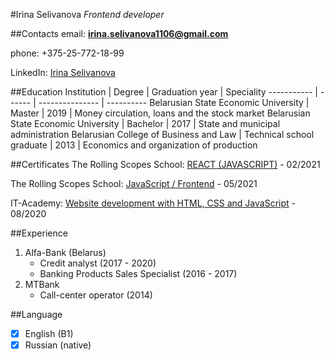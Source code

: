 #Irina Selivanova
*Frontend developer*


##Contacts
email: **irina.selivanova1106@gmail.com**

phone: +375-25-772-18-99

LinkedIn: [Irina Selivanova](https://www.linkedin.com/in/irina-selivanova-a223301b7/)


##Education 
Institution | Degree | Graduation year | Speciality
----------- | ------ | --------------- | ----------
Belarusian State Economic University | Master | 2019 | Money circulation, loans and the stock market 
Belarusian State Economic University | Bachelor | 2017 | State and municipal administration
Belarusian College of Business and Law | Technical school graduate | 2013 | Economics and organization of production


##Certificates
The Rolling Scopes School: [REACT (JAVASCRIPT)](https://app.rs.school/certificate/l3k441tq) - 02/2021

The Rolling Scopes School: [JavaScript / Frontend](https://app.rs.school/certificate/ybnmf9mw) - 05/2021 

IT-Academy: [Website development with HTML, CSS and JavaScript](https://drive.google.com/file/d/1ABt15Mh13dld6XOUPmIk97u8kmdoPwOd/view?usp=sharing) - 08/2020


##Experience
1. Alfa-Bank (Belarus)
    * Credit analyst (2017 - 2020)
    *  Banking Products Sales Specialist (2016 - 2017) 
1. MTBank
    * Call-center operator (2014)


##Language
- [x] English (B1)
- [x] Russian (native)
